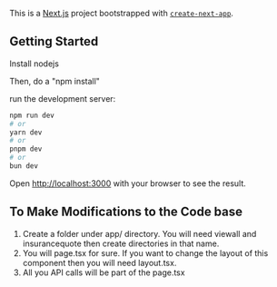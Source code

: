 This is a [Next.js](https://nextjs.org/) project bootstrapped with [`create-next-app`](https://github.com/vercel/next.js/tree/canary/packages/create-next-app).

## Getting Started

Install nodejs

Then, do a "npm install" 

run the development server:

```bash
npm run dev
# or
yarn dev
# or
pnpm dev
# or
bun dev
```

Open [http://localhost:3000](http://localhost:3000) with your browser to see the result.

## To Make Modifications to the Code base

1. Create a folder under app/ directory. You will need viewall and insurancequote then create directories in that name.
2. You will page.tsx for sure. If you want to change the layout of this component then you will need layout.tsx.
3. All you API calls will be part of the page.tsx
   
